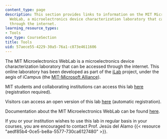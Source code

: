 ```yaml
---
content_type: page
description: This section provides links to information on the MIT Microelectronics
  WebLab, a microelectronics device characterization laboratory that can be accessed
  through the internet.
learning_resource_types:
- Tools
ocw_type: CourseSection
title: Tools
uid: 57aece55-4229-30a5-76a1-c873e4611606
---
```


The MIT Microelectronics WebLab is a microelectronics device characterization laboratory that can be accessed through the internet. This online laboratory has been developed as part of the [iLab](http://icampus.mit.edu/ilabs/) project, under the aegis of iCampus (the [MIT-Microsoft Alliance](http://icampus.mit.edu/)).

MIT students and collaborating institutions can access this lab [here](http://ilab.mit.edu/) (registration required).

Visitors can access an open version of this lab [here](http://icampus.mit.edu/projects/ilabs/) (automatic registration).

Documentation about the MIT Microelectronics WebLab can be found [here](http://weblab2.mit.edu/docs/weblab/v6.1/manual/).

If you or your institution wishes to use this lab in regular basis in your courses, you are encouraged to contact Prof. Jesús del Alamo {{< resource "aedf85b4-0ce5-be8a-5577-730ca6127480" >}}.